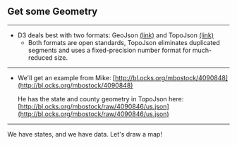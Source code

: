 ## Get some Geometry

***

* D3 deals best with two formats: GeoJson [(link)](http://geojson.org/) and TopoJson [(link)](https://github.com/mbostock/topojson/wik://github.com/mbostock/topojson/wiki)
  * Both formats are open standards, TopoJson eliminates duplicated segments and uses a fixed-precision number format for much-reduced size.

***


* We'll get an example from Mike: [http://bl.ocks.org/mbostock/4090848](http://bl.ocks.org/mbostock/4090848)

  He has the state and county geometry in TopoJson here: [http://bl.ocks.org/mbostock/raw/4090846/us.json](http://bl.ocks.org/mbostock/raw/4090846/us.json)

***

We have states, and we have data. Let's draw a map!
